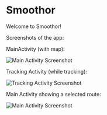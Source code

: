 # Smoothor

Welcome to Smoothor!



Screenshots of the app:

MainActivity (with map):

![Main Activity Screenshot](https://i.ibb.co/dkj2syj/Screenshot-2020-10-07-15-19-29-693-com-reborntales-smoothor.jpg)

Tracking Activity (while tracking):

![Tracking Activity Screenshot](https://i.ibb.co/0K3H614/Screenshot-2020-10-07-15-22-19-234-com-reborntales-smoothor.jpg)

Main Activity showing a selected route:

![Main Activity Screenshot](https://i.ibb.co/XxfG9Ly/Screenshot-2020-10-07-15-26-20-678-com-reborntales-smoothor.jpg)
